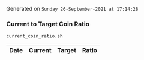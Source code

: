 Generated on `Sunday 26-September-2021 at 17:14:28`

### Current to Target Coin Ratio
`current_coin_ratio.sh`

Date|Current|Target|Ratio
---|---|---|---

